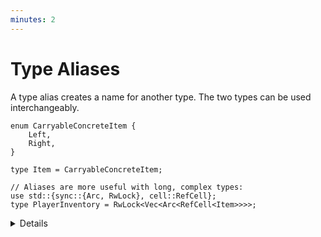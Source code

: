 ```yaml
---
minutes: 2
---
```


# Type Aliases

A type alias creates a name for another type. The two types can be used interchangeably.

```rust,editable
enum CarryableConcreteItem {
    Left,
    Right,
}

type Item = CarryableConcreteItem;

// Aliases are more useful with long, complex types:
use std::{sync::{Arc, RwLock}, cell::RefCell};
type PlayerInventory = RwLock<Vec<Arc<RefCell<Item>>>>;
```

<details>

C programmers will recognize this as similar to a `typedef`.

</details>
